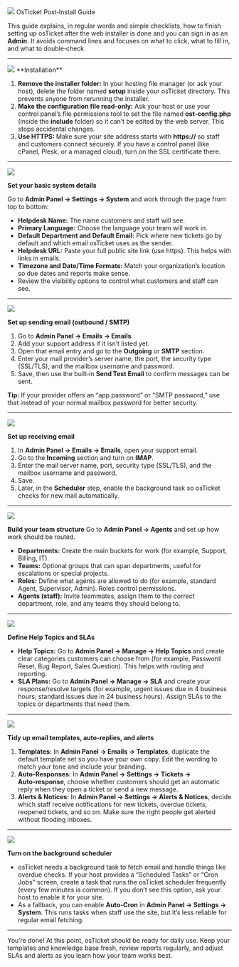 <img src="https://i.imgur.com/qOlfX1V.png">
OsTicket Post‑Install Guide

This guide explains, in regular words and simple checklists, how to finish setting up osTicket after the web installer is done and you can sign in as an **Admin**. It avoids command lines and focuses on what to click, what to fill in, and what to double‑check.

---
<img src="https://i.imgur.com/GHWi9au.png">
**Installation**

1. **Remove the installer folder:** In your hosting file manager (or ask your host), delete the folder named **setup** inside your osTicket directory. This prevents anyone from rerunning the installer.
2. **Make the configuration file read‑only:** Ask your host or use your control panel’s file permissions tool to set the file named **ost‑config.php** (inside the **include** folder) so it can’t be edited by the web server. This stops accidental changes.
3. **Use HTTPS:** Make sure your site address starts with **https://** so staff and customers connect securely. If you have a control panel (like cPanel, Plesk, or a managed cloud), turn on the SSL certificate there.

---
<img src="https://i.imgur.com/1PoeSXm.png">

**Set your basic system details**
   
Go to **Admin Panel → Settings → System** and work through the page from top to bottom:
- **Helpdesk Name:** The name customers and staff will see.
- **Primary Language:** Choose the language your team will work in.
- **Default Department and Default Email:** Pick where new tickets go by default and which email osTicket uses as the sender.
- **Helpdesk URL:** Paste your full public site link (use https). This helps with links in emails.
- **Timezone and Date/Time Formats:** Match your organization’s location so due dates and reports make sense.
- Review the visibility options to control what customers and staff can see.

---
<img src="https://i.imgur.com/Ibykmmf.png">

**Set up sending email (outbound / SMTP)**
1. Go to **Admin Panel → Emails → Emails**.
2. Add your support address if it isn’t listed yet.
3. Open that email entry and go to the **Outgoing** or **SMTP** section.
4. Enter your mail provider’s server name, the port, the security type (SSL/TLS), and the mailbox username and password.
5. Save, then use the built‑in **Send Test Email** to confirm messages can be sent.

**Tip:** If your provider offers an “app password” or “SMTP password,” use that instead of your normal mailbox password for better security.

---
<img src="https://i.imgur.com/qOlfX1V.png">

**Set up receiving email**

1. In **Admin Panel → Emails → Emails**, open your support email.
2. Go to the **Incoming** section and turn on **IMAP**.
3. Enter the mail server name, port, security type (SSL/TLS), and the mailbox username and password.
4. Save.
5. Later, in the **Scheduler** step, enable the background task so osTicket checks for new mail automatically.

---
<img src="https://i.imgur.com/qOlfX1V.png">

**Build your team structure**
Go to **Admin Panel → Agents** and set up how work should be routed.
- **Departments:** Create the main buckets for work (for example, Support, Billing, IT).
- **Teams:** Optional groups that can span departments, useful for escalations or special projects.
- **Roles:** Define what agents are allowed to do (for example, standard Agent, Supervisor, Admin). Roles control permissions.
- **Agents (staff):** Invite teammates, assign them to the correct department, role, and any teams they should belong to.

---
<img src="https://i.imgur.com/qOlfX1V.png">

**Define Help Topics and SLAs**
- **Help Topics:** Go to **Admin Panel → Manage → Help Topics** and create clear categories customers can choose from (for example, Password Reset, Bug Report, Sales Question). This helps with routing and reporting.
- **SLA Plans:** Go to **Admin Panel → Manage → SLA** and create your response/resolve targets (for example, urgent issues due in 4 business hours; standard issues due in 24 business hours). Assign SLAs to the topics or departments that need them.

---
<img src="https://i.imgur.com/qOlfX1V.png">

**Tidy up email templates, auto‑replies, and alerts**
1. **Templates:** In **Admin Panel → Emails → Templates**, duplicate the default template set so you have your own copy. Edit the wording to match your tone and include your branding.
2. **Auto‑Responses:** In **Admin Panel → Settings → Tickets → Auto‑response**, choose whether customers should get an automatic reply when they open a ticket or send a new message.
3. **Alerts & Notices:** In **Admin Panel → Settings → Alerts & Notices**, decide which staff receive notifications for new tickets, overdue tickets, reopened tickets, and so on. Make sure the right people get alerted without flooding inboxes.

---
<img src="https://i.imgur.com/qOlfX1V.png">

**Turn on the background scheduler**
- osTicket needs a background task to fetch email and handle things like overdue checks. If your host provides a “Scheduled Tasks” or “Cron Jobs” screen, create a task that runs the osTicket scheduler frequently (every few minutes is common). If you don’t see this option, ask your host to enable it for your site.
- As a fallback, you can enable **Auto‑Cron** in **Admin Panel → Settings → System**. This runs tasks when staff use the site, but it’s less reliable for regular email fetching.

---

You’re done!
At this point, osTicket should be ready for daily use. Keep your templates and knowledge base fresh, review reports regularly, and adjust SLAs and alerts as you learn how your team works best.

